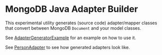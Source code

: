 # MongoDB Java Adapter Builder

This experimental utility generates (source code) adapter/mapper classes that
convert between MongoDB `Document` and your model classes.

See [AdapterGeneratorExample] for an example on how to use it.

See [PersonAdapter] to see how generated adapters look like.


[AdapterGeneratorExample]: src/main/java/com/codethen/mongo/adapter/generator/AdapterGeneratorExample.java
[PersonAdapter]: src/main/java/com/codethen/mongo/adapter/generator/sample/adapter/PersonAdapter.java

